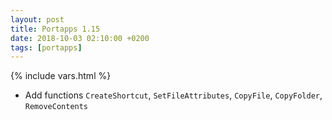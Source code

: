 ```yaml
---
layout: post
title: Portapps 1.15
date: 2018-10-03 02:10:00 +0200
tags: [portapps]
---
```

{% include vars.html %}

* Add functions `CreateShortcut`, `SetFileAttributes`, `CopyFile`, `CopyFolder`, `RemoveContents`